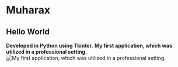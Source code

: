 # Muharax
## Hello World

**Developed in Python using Tkinter.**
**My first application, which was utilized in a professional setting.**
![My first application, which was utilized in a professional setting.](https://i.ibb.co/frwxzTL/657567567.jpg)
 
